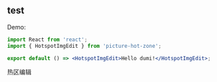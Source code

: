 ## test

Demo:

<!-- <code src="./index.tsx"></code> -->

```jsx
import React from 'react';
import { HotspotImgEdit } from 'picture-hot-zone';

export default () => <HotspotImgEdit>Hello dumi!</HotspotImgEdit>;
```

热区编辑
